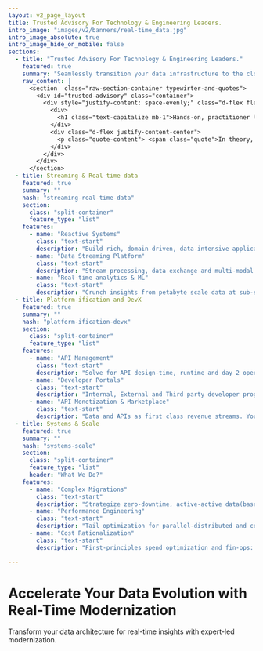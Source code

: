 ```yaml
---
layout: v2_page_layout
title: Trusted Advisory For Technology & Engineering Leaders.
intro_image: "images/v2/banners/real-time_data.jpg"
intro_image_absolute: true
intro_image_hide_on_mobile: false
sections:
  - title: "Trusted Advisory For Technology & Engineering Leaders."
    featured: true
    summary: "Seamlessly transition your data infrastructure to the cloud for enhanced scalability and agility."
    raw_content: |
      <section  class="raw-section-container typewirter-and-quotes">
        <div id="trusted-advisory" class="container">
          <div style="justify-content: space-evenly;" class="d-flex flex-column h-100 ">
            <div>
              <h1 class="text-capitalize mb-1">Hands-on, practitioner led consulting.</h1>
            </div>
            <div class="d-flex justify-content-center">
              <p class="quote-content"> <span class="quote">In theory, there is no difference between theory and practice. In practice, there is.</span>  – Yogi Berra</p>
            </div>
          </div>  
        </div>
      </section>
  - title: Streaming & Real-time data
    featured: true
    summary: ""
    hash: "streaming-real-time-data"
    section:
      class: "split-container"
      feature_type: "list"
    features:
      - name: "Reactive Systems"
        class: "text-start"
        description: "Build rich, domain-driven, data-intensive applications for scale and resilience."
      - name: "Data Streaming Platform"
        class: "text-start"
        description: "Stream processing, data exchange and multi-modal data products, with a central nervous system metaphor."
      - name: "Real-time analytics & ML"
        class: "text-start"
        description: "Crunch insights from petabyte scale data at sub-second latencies."
  - title: Platform-ification and DevX
    featured: true
    summary: ""
    hash: "platform-ification-devx"
    section:
      class: "split-container"
      feature_type: "list"
    features:
      - name: "API Management"
        class: "text-start"
        description: "Solve for API design-time, runtime and day 2 operations at enterprise scale."
      - name: "Developer Portals"
        class: "text-start"
        description: "Internal, External and Third party developer programs"
      - name: "API Monetization & Marketplace"
        class: "text-start"
        description: "Data and APIs as first class revenue streams. Your company as a service."
  - title: Systems & Scale
    featured: true
    summary: ""
    hash: "systems-scale"
    section:
      class: "split-container"
      feature_type: "list"
      header: "What We Do?"
    features:
      - name: "Complex Migrations"
        class: "text-start"
        description: "Strategize zero-downtime, active-active data(base) and application migrations."
      - name: "Performance Engineering"
        class: "text-start"
        description: "Tail optimization for parallel-distributed and concurrent user facing systems"
      - name: "Cost Rationalization"
        class: "text-start"
        description: "First-principles spend optimization and fin-ops: For cloud, on-prem and PaaS."

---
```


# Accelerate Your Data Evolution with Real-Time Modernization

Transform your data architecture for real-time insights with expert-led modernization.